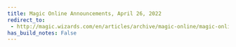 ```yaml
---
title: Magic Online Announcements, April 26, 2022
redirect_to:
 - http://magic.wizards.com/en/articles/archive/magic-online/magic-online-announcements-april-26-2022
has_build_notes: False
---
```

